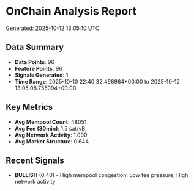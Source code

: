 # OnChain Analysis Report
Generated: 2025-10-12 13:05:10 UTC

## Data Summary
- **Data Points**: 96
- **Feature Points**: 96
- **Signals Generated**: 1
- **Time Range**: 2025-10-10 22:40:32.498984+00:00 to 2025-10-12 13:05:08.755994+00:00

## Key Metrics
- **Avg Mempool Count**: 48051
- **Avg Fee (30min)**: 1.5 sat/vB
- **Avg Network Activity**: 1.000
- **Avg Market Structure**: 0.644

## Recent Signals
- **BULLISH** (0.40) - High mempool congestion; Low fee pressure; High network activity
